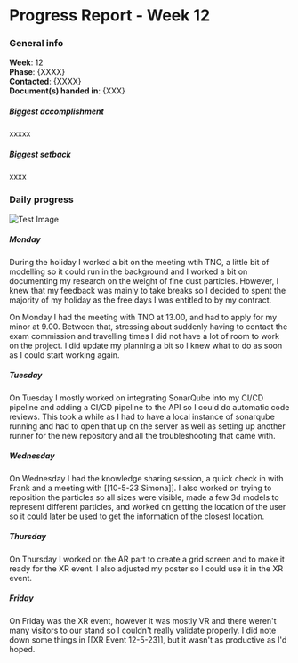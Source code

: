 # Progress Report - Week 12

### General info
**Week**: 12  
**Phase**: {XXXX}  
**Contacted**: {XXXX}  
**Document(s) handed in**: {XXX}  

##### Biggest accomplishment
xxxxx

##### Biggest setback
xxxx

### Daily progress
![Test Image](basic-weekly-template.png)

##### Monday
During the holiday I worked a bit on the meeting wtih TNO, a little bit of modelling so it could run in the background and I worked a bit on documenting my research on the weight of fine dust particles. However, I knew that my feedback was mainly to take breaks so I decided to spent the majority of my holiday as the free days I was entitled to by my contract.

On Monday I had the meeting with TNO at 13.00, and had to apply for my minor at 9.00. Between that, stressing about suddenly having to contact the exam commission and travelling times I did not have a lot of room to work on the project. I did update my planning a bit so I knew what to do as soon as I could start working again.

##### Tuesday
On Tuesday I mostly worked on integrating SonarQube into my CI/CD pipeline and adding a CI/CD pipeline to the API so I could do automatic code reviews. This took a while as I had to have a local instance of sonarqube running and had to open that up on the server as well as setting up another runner for the new repository and all the troubleshooting that came with.

##### Wednesday
On Wednesday I had the knowledge sharing session, a quick check in with Frank and a meeting with [[10-5-23 Simona]]. I also worked on trying to reposition the particles so all sizes were visible, made a few 3d models to represent different particles, and worked on getting the location of the user so it could later be used to get the information of the closest location.

##### Thursday
On Thursday I worked on the AR part to create a grid screen and to make it ready for the XR event. I also adjusted my poster so I could use it in the XR event.

##### Friday
On Friday was the XR event, however it was mostly VR and there weren't many visitors to our stand so I couldn't really validate properly. I did note down some things in [[XR Event 12-5-23]], but it wasn't as productive as I'd hoped.

